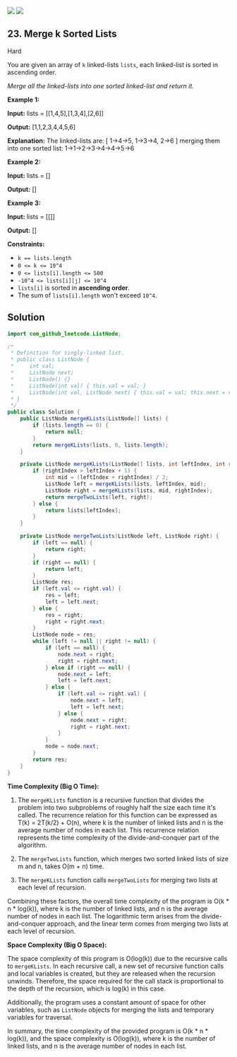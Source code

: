 [![](https://img.shields.io/github/stars/javadev/LeetCode-in-Java?label=Stars&style=flat-square)](https://github.com/javadev/LeetCode-in-Java)
[![](https://img.shields.io/github/forks/javadev/LeetCode-in-Java?label=Fork%20me%20on%20GitHub%20&style=flat-square)](https://github.com/javadev/LeetCode-in-Java/fork)

## 23\. Merge k Sorted Lists

Hard

You are given an array of `k` linked-lists `lists`, each linked-list is sorted in ascending order.

_Merge all the linked-lists into one sorted linked-list and return it._

**Example 1:**

**Input:** lists = \[\[1,4,5],[1,3,4],[2,6]]

**Output:** [1,1,2,3,4,4,5,6]

**Explanation:** The linked-lists are: [ 1->4->5, 1->3->4, 2->6 ] merging them into one sorted list: 1->1->2->3->4->4->5->6 

**Example 2:**

**Input:** lists = []

**Output:** [] 

**Example 3:**

**Input:** lists = \[\[]]

**Output:** [] 

**Constraints:**

*   `k == lists.length`
*   `0 <= k <= 10^4`
*   `0 <= lists[i].length <= 500`
*   `-10^4 <= lists[i][j] <= 10^4`
*   `lists[i]` is sorted in **ascending order**.
*   The sum of `lists[i].length` won't exceed `10^4`.

## Solution

```java
import com_github_leetcode.ListNode;

/*
 * Definition for singly-linked list.
 * public class ListNode {
 *     int val;
 *     ListNode next;
 *     ListNode() {}
 *     ListNode(int val) { this.val = val; }
 *     ListNode(int val, ListNode next) { this.val = val; this.next = next; }
 * }
 */
public class Solution {
    public ListNode mergeKLists(ListNode[] lists) {
        if (lists.length == 0) {
            return null;
        }
        return mergeKLists(lists, 0, lists.length);
    }

    private ListNode mergeKLists(ListNode[] lists, int leftIndex, int rightIndex) {
        if (rightIndex > leftIndex + 1) {
            int mid = (leftIndex + rightIndex) / 2;
            ListNode left = mergeKLists(lists, leftIndex, mid);
            ListNode right = mergeKLists(lists, mid, rightIndex);
            return mergeTwoLists(left, right);
        } else {
            return lists[leftIndex];
        }
    }

    private ListNode mergeTwoLists(ListNode left, ListNode right) {
        if (left == null) {
            return right;
        }
        if (right == null) {
            return left;
        }
        ListNode res;
        if (left.val <= right.val) {
            res = left;
            left = left.next;
        } else {
            res = right;
            right = right.next;
        }
        ListNode node = res;
        while (left != null || right != null) {
            if (left == null) {
                node.next = right;
                right = right.next;
            } else if (right == null) {
                node.next = left;
                left = left.next;
            } else {
                if (left.val <= right.val) {
                    node.next = left;
                    left = left.next;
                } else {
                    node.next = right;
                    right = right.next;
                }
            }
            node = node.next;
        }
        return res;
    }
}
```

**Time Complexity (Big O Time):**

1. The `mergeKLists` function is a recursive function that divides the problem into two subproblems of roughly half the size each time it's called. The recurrence relation for this function can be expressed as T(k) = 2T(k/2) + O(n), where k is the number of linked lists and n is the average number of nodes in each list. This recurrence relation represents the time complexity of the divide-and-conquer part of the algorithm.

2. The `mergeTwoLists` function, which merges two sorted linked lists of size m and n, takes O(m + n) time.

3. The `mergeKLists` function calls `mergeTwoLists` for merging two lists at each level of recursion.

Combining these factors, the overall time complexity of the program is O(k * n * log(k)), where k is the number of linked lists, and n is the average number of nodes in each list. The logarithmic term arises from the divide-and-conquer approach, and the linear term comes from merging two lists at each level of recursion.

**Space Complexity (Big O Space):**

The space complexity of this program is O(log(k)) due to the recursive calls to `mergeKLists`. In each recursive call, a new set of recursive function calls and local variables is created, but they are released when the recursion unwinds. Therefore, the space required for the call stack is proportional to the depth of the recursion, which is log(k) in this case.

Additionally, the program uses a constant amount of space for other variables, such as `ListNode` objects for merging the lists and temporary variables for traversal.

In summary, the time complexity of the provided program is O(k * n * log(k)), and the space complexity is O(log(k)), where k is the number of linked lists, and n is the average number of nodes in each list.
